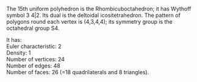 The 15th uniform polyhedron is the Rhombicuboctahedron; it has Wythoff
symbol 3 4|2. Its dual is the deltoidal icositetrahedron. The pattern of
polygons round each vertex is (4,3,4,4); its symmetry group is the
octahedral group S4.

It has:\
 Euler characteristic: 2\
 Density: 1\
 Number of vertices: 24\
 Number of edges: 48\
 Number of faces: 26 (=18 quadrilaterals and 8 triangles).
